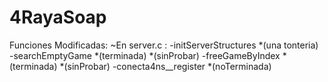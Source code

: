 # 4RayaSoap
Funciones Modificadas: 
    ~En server.c : 
        -initServerStructures *(una tonteria)
        -searchEmptyGame *(terminada) *(sinProbar)
        -freeGameByIndex *(terminada) *(sinProbar)
        -conecta4ns__register *(noTerminada)
